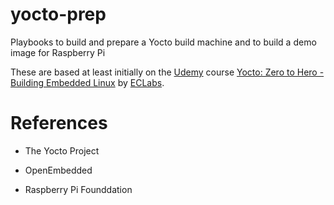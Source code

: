 # yocto-prep
Playbooks to build and prepare a Yocto build machine and to build a demo image for Raspberry Pi

These are based at least initially on the [Udemy](https://udemy.com) course [Yocto: Zero to Hero - Building Embedded Linux](https://www.udemy.com/course/yocto-zero-to-hero) by [ECLabs](https://www.udemy.com/user/eclabs/).

# References

* The Yocto Project

* OpenEmbedded

* Raspberry Pi Founddation
